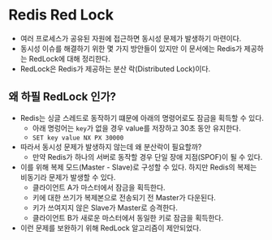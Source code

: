 # Redis Red Lock

- 여러 프로세스가 공유된 자원에 접근하면 동시성 문제가 발생하기 마련이다.
- 동시성 이슈를 해결하기 위한 몇 가지 방안들이 있지만 이 문서에는 Redis가 제공하는 RedLock에 대해 정리한다.
- RedLock은 Redis가 제공하는 분산 락(Distributed Lock)이다.

## 왜 하필 RedLock 인가?

- Redis는 싱글 스레드로 동작하기 떄문에 아래의 명령어로도 잠금을 획득할 수 있다.
  - 아래 명렁어는 `key`가 없을 경우 value를 저장하고 30초 동안 유지한다.
  - `SET key value NX PX 30000`
- 따라서 동시성 문제가 발생하지 않는데 왜 분산락이 필요할까?
  - 만약 Redis가 하나의 서버로 동작할 경우 단일 장애 지점(SPOF)이 될 수 있다.
- 이를 위해 복제 모드(Master - Slave)로 구성할 수 있다. 하지만 Redis의 복제는 비동기라 문제가 발생할 수 있다.
  - 클라이언트 A가 마스터에서 잠금을 획득한다.
  - 키에 대한 쓰기가 복제본으로 전송되기 전 Master가 다운된다.
  - 키가 쓰여지지 않은 Slave가 Master로 승격한다.
  - 클라이언트 B가 새로운 마스터에서 동일한 키로 잠금을 획득한다.
- 이런 문제를 보완하기 위해 RedLock 알고리즘이 제안되었다.

